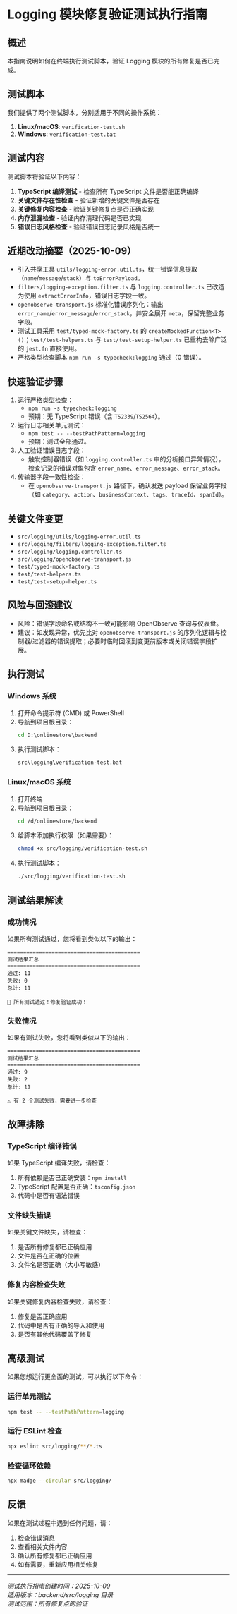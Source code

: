 # Logging 模块修复验证测试执行指南

## 概述

本指南说明如何在终端执行测试脚本，验证 Logging 模块的所有修复是否已完成。

## 测试脚本

我们提供了两个测试脚本，分别适用于不同的操作系统：

1. **Linux/macOS**: `verification-test.sh`
2. **Windows**: `verification-test.bat`

## 测试内容

测试脚本将验证以下内容：

1. **TypeScript 编译测试** - 检查所有 TypeScript 文件是否能正确编译
2. **关键文件存在性检查** - 验证新增的关键文件是否存在
3. **关键修复内容检查** - 验证关键修复点是否正确实现
4. **内存泄漏检查** - 验证内存清理代码是否已实现
5. **错误日志风格检查** - 验证错误日志记录风格是否统一

## 近期改动摘要（2025-10-09）

- 引入共享工具 `utils/logging-error.util.ts`，统一错误信息提取（`name`/`message`/`stack`）与 `toErrorPayload`。
- `filters/logging-exception.filter.ts` 与 `logging.controller.ts` 已改造为使用 `extractErrorInfo`，错误日志字段一致。
- `openobserve-transport.js` 标准化错误序列化：输出 `error_name`/`error_message`/`error_stack`，并安全展开 `meta`，保留完整业务字段。
- 测试工具采用 `test/typed-mock-factory.ts` 的 `createMockedFunction<T>()`；`test/test-helpers.ts` 与 `test/test-setup-helper.ts` 已重构去除广泛的 `jest.fn` 直接使用。
- 严格类型检查脚本 `npm run -s typecheck:logging` 通过（0 错误）。

## 快速验证步骤

1. 运行严格类型检查：
   - `npm run -s typecheck:logging`
   - 预期：无 TypeScript 错误（含 `TS2339`/`TS2564`）。
2. 运行日志相关单元测试：
   - `npm test -- --testPathPattern=logging`
   - 预期：测试全部通过。
3. 人工验证错误日志字段：
   - 触发控制器错误（如 `logging.controller.ts` 中的分析接口异常情况），检查记录的错误对象包含 `error_name`、`error_message`、`error_stack`。
4. 传输器字段一致性检查：
   - 在 `openobserve-transport.js` 路径下，确认发送 payload 保留业务字段（如 `category`、`action`、`businessContext`、`tags`、`traceId`、`spanId`）。

## 关键文件变更

- `src/logging/utils/logging-error.util.ts`
- `src/logging/filters/logging-exception.filter.ts`
- `src/logging/logging.controller.ts`
- `src/logging/openobserve-transport.js`
- `test/typed-mock-factory.ts`
- `test/test-helpers.ts`
- `test/test-setup-helper.ts`

## 风险与回滚建议

- 风险：错误字段命名或结构不一致可能影响 OpenObserve 查询与仪表盘。
- 建议：如发现异常，优先比对 `openobserve-transport.js` 的序列化逻辑与控制器/过滤器的错误提取；必要时临时回滚到变更前版本或关闭错误字段扩展。

## 执行测试

### Windows 系统

1. 打开命令提示符 (CMD) 或 PowerShell
2. 导航到项目根目录：
   ```cmd
   cd D:\onlinestore\backend
   ```
3. 执行测试脚本：
   ```cmd
   src\logging\verification-test.bat
   ```

### Linux/macOS 系统

1. 打开终端
2. 导航到项目根目录：
   ```bash
   cd /d/onlinestore/backend
   ```
3. 给脚本添加执行权限（如果需要）：
   ```bash
   chmod +x src/logging/verification-test.sh
   ```
4. 执行测试脚本：
   ```bash
   ./src/logging/verification-test.sh
   ```

## 测试结果解读

### 成功情况

如果所有测试通过，您将看到类似以下的输出：

```
==========================================
测试结果汇总
==========================================
通过: 11
失败: 0
总计: 11

🎉 所有测试通过！修复验证成功！
```

### 失败情况

如果有测试失败，您将看到类似以下的输出：

```
==========================================
测试结果汇总
==========================================
通过: 9
失败: 2
总计: 11

⚠️ 有 2 个测试失败，需要进一步检查
```

## 故障排除

### TypeScript 编译错误

如果 TypeScript 编译失败，请检查：

1. 所有依赖是否已正确安装：`npm install`
2. TypeScript 配置是否正确：`tsconfig.json`
3. 代码中是否有语法错误

### 文件缺失错误

如果关键文件缺失，请检查：

1. 是否所有修复都已正确应用
2. 文件是否在正确的位置
3. 文件名是否正确（大小写敏感）

### 修复内容检查失败

如果关键修复内容检查失败，请检查：

1. 修复是否正确应用
2. 代码中是否有正确的导入和使用
3. 是否有其他代码覆盖了修复

## 高级测试

如果您想运行更全面的测试，可以执行以下命令：

### 运行单元测试

```bash
npm test -- --testPathPattern=logging
```

### 运行 ESLint 检查

```bash
npx eslint src/logging/**/*.ts
```

### 检查循环依赖

```bash
npx madge --circular src/logging/
```

## 反馈

如果在测试过程中遇到任何问题，请：

1. 检查错误消息
2. 查看相关文件内容
3. 确认所有修复都已正确应用
4. 如有需要，重新应用相关修复

---

*测试执行指南创建时间：2025-10-09*  
*适用版本：backend/src/logging 目录*  
*测试范围：所有修复点的验证*